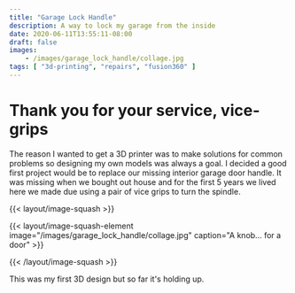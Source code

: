 ```yaml
---
title: "Garage Lock Handle"
description: A way to lock my garage from the inside
date: 2020-06-11T13:55:11-08:00
draft: false
images:
    - /images/garage_lock_handle/collage.jpg
tags: [ "3d-printing", "repairs", "fusion360" ]
---
```


# Thank you for your service, vice-grips

The reason I wanted to get a 3D printer was to make solutions for common problems so designing my own models was always a goal. I decided a good first project would be to replace our missing interior garage door handle. It was missing when we bought out house and for the first 5 years we lived here we made due using a pair of vice grips to turn the spindle.

{{< layout/image-squash >}}

{{< layout/image-squash-element image="/images/garage_lock_handle/collage.jpg" caption="A knob... for a door" >}}

{{< /layout/image-squash >}}

This was my first 3D design but so far it's holding up.

